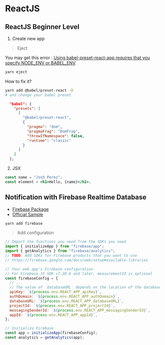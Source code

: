 # ReactJS

## ReactJS Beginner Level

1. Create new app

> Eject

You may get this error : [Using babel-preset-react-app requires that you specify NODE_ENV or BABEL_ENV](https://github.com/facebook/create-react-app/issues/2377)

```bash
yarn eject
```

How to fix it?

```bash
yarn add @babel/preset-react -D
# and change your babel preset
```

```json
  "babel": {
    "presets": [
      [
        "@babel/preset-react",
        {
          "pragma": "dom",
          "pragmaFrag": "DomFrag",
          "throwIfNamespace": false,
          "runtime": "classic"
        }
      ]
    ]
  },
```

2. JSX

```jsx
const name = "Josh Perez";
const element = <h1>Hello, {name}</h1>;
```

## Notification with Firebase Realtime Database

- [Firebase Package](https://www.npmjs.com/package/firebase)
- [Official Sample](https://firebase.google.com/docs/database/web/start)

```bash
yarn add firebase
```

> Add configuration

```js
// Import the functions you need from the SDKs you need
import { initializeApp } from "firebase/app";
import { getAnalytics } from "firebase/analytics";
// TODO: Add SDKs for Firebase products that you want to use
// https://firebase.google.com/docs/web/setup#available-libraries

// Your web app's Firebase configuration
// For Firebase JS SDK v7.20.0 and later, measurementId is optional
const firebaseConfig = {
  // ...
  // The value of `databaseURL` depends on the location of the database
  apiKey: `${process.env.REACT_APP_apiKey}`,
  authDomain: `${process.env.REACT_APP_authDomain}`,
  databaseURL: `${process.env.REACT_APP_databaseURL}`,
  projectId: `${process.env.REACT_APP_projectId}`,
  messagingSenderId: `${process.env.REACT_APP_messagingSenderId}`,
  appId: `${process.env.REACT_APP_appId}`,
};

// Initialize Firebase
const app = initializeApp(firebaseConfig);
const analytics = getAnalytics(app);
```
